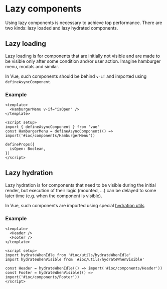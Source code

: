 # Lazy components

Using lazy components is necessary to achieve top performance. There are two kinds: lazy loaded and lazy hydrated components.

## Lazy loading

Lazy loading is for components that are initially not visible and are made to be visible only after some condition and/or user action. Imagine hamburger menu, modals and similar.

In Vue, such components should be behind `v-if` and imported using `defineAsyncComponent`.

### Example

```vue
<template>
  <HamburgerMenu v-if="isOpen" />
</template>

<script setup>
import { defineAsyncComponent } from 'vue'
const HamburgerMenu = defineAsyncComponent(() => import('#ioc/components/HamburgerMenu'))

defineProps({
  isOpen: Boolean,
})
</script>
```

## Lazy hydration

Lazy hydration is for components that need to be visible during the initial render, but execution of their logic (mounted, ...) can be delayed to some later time (e.g. when the component is visible).

In Vue, such components are imported using special [hydration utils](/modules/vue#hydratewhenidle-utils-hydration)

### Example

```vue
<template>
  <Header />
  <Footer />
</template>

<script setup>
import hydrateWhenIdle from '#ioc/utils/hydrateWhenIdle'
import hydrateWhenVisible from '#ioc/utils/hydrateWhenVisible'

const Header = hydrateWhenIdle(() => import('#ioc/components/Header'))
const Footer = hydrateWhenVisible(() => import('#ioc/components/Footer'))
</script>
```
